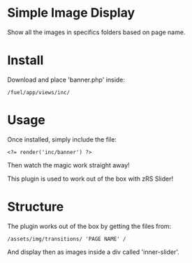 Simple Image Display
====================

Show all the images in specifics folders based on page name.

Install
=======

Download and place 'banner.php' inside:
```
/fuel/app/views/inc/
```

Usage
=====

Once installed, simply include the file:
```
<?= render('inc/banner') ?>
```

Then watch the magic work straight away!

This plugin is used to work out of the box with zRS Slider!

Structure
=========

The plugin works out of the box by getting the files from:
```
/assets/img/transitions/ 'PAGE NAME' /
```

And display then as images inside a div called 'inner-slider'.